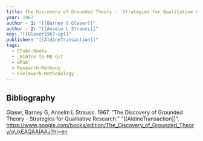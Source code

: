 ```yaml
---
title: The Discovery of Grounded Theory -  Strategies for Qualitative Research
year: 1967
author - 1: "[[Barney G Glaser]]"
author - 2: "[[Anselm L Strauss]]"
key: "[[Glaser1967-cp]]"
publisher: "[[AldineTransaction]]"
tags:
  - EPubs-Books
  - _BibTex-to-MD-Git
  - ePub
  - Research-Methods
  - Fieldwork-Methodology
---
```


## Bibliography
Glaser, Barney G, Anselm L Strauss. 1967. “The Discovery of Grounded Theory -  Strategies for Qualitative Research.” "[[AldineTransaction]]". https://www.google.com/books/edition/The_Discovery_of_Grounded_Theory/oUxEAQAAIAAJ?hl=en